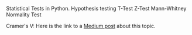 Statistical Tests in Python.
Hypothesis testing
T-Test
Z-Test
Mann-Whitney
Normality Test

Cramer's V: Here is the link to a [Medium post](https://medium.com/p/80493127b3a2) about this topic.

